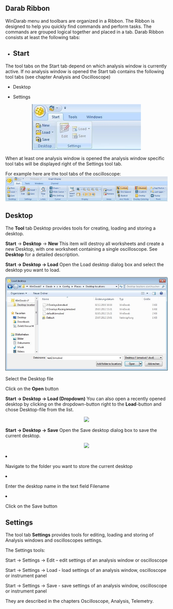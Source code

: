 ## Darab Ribbon

WinDarab menu and toolbars are organized in a Ribbon. The Ribbon is designed to help you quickly find commands and perform tasks. The commands are grouped logical together and placed in a tab. Darab Ribbon consists at least the following tabs:
 
* ## Start
The tool tabs on the Start tab depend on which analysis window is currently active. If no analysis window is opened the Start tab contains the following tool tabs (see chapter Analysis and Oscilloscope)

* Desktop

* Settings
<p align="center">
<img src="images/Start Ribbon No Analysis.jpg">
</p>


 

When at least one analysis window is opened the analysis window specific tool tabs will be displayed right of the Settings tool tab.

For example here are the tool tabs of the oscilloscope:
<img src="images/Start Ribbon Analysis.jpg">

 
## Desktop
The **Tool** tab Desktop provides tools for creating, loading and storing a desktop.
 
**Start** &rarr; **Desktop** &rarr; **New** 
This item will destroy all worksheets and create a new Desktop, with one worksheet containing a single oscilloscope.
See **Desktop** for a detailed description.
 
**Start &rarr; Desktop &rarr; Load**
Open the Load desktop dialog box and select the desktop you want to load.
<p align="center">
<img src="images/Load Desktop.jpg">
<p>

Select the Desktop file 

Click on the **Open** button
 
**Start &rarr; Desktop &rarr; Load (Dropdown)**
You can also open a recently opened desktop by clicking on the dropdown-button right to the **Load**-button and chose Desktop-file from the list.
<p align="center">
<img src="Load Desktop Dropdown.jpg">
</p>

 
**Start &rarr; Desktop &rarr; Save**
 Open the Save desktop dialog box to save the current desktop.
<p align="center">
<img src="images/Save Desktop.png>
</p>

1.  Navigate to the folder you want to store the current desktop

2.  Enter the desktop name in the text field Filename

3.  Click on the Save button
 
 
## Settings

The tool tab **Settings** provides tools for editing, loading and storing of Analysis windows and oscilloscopes settings.
 
The Settings tools:

Start &rarr; Settings &rarr; Edit – edit settings of an analysis window or oscilloscope

Start &rarr; Settings &rarr; Load - load settings of an analysis window, oscilloscope or instrument panel

Start &rarr; Settings &rarr; Save - save settings of an analysis window, oscilloscope or instrument panel

They are described in the chapters Oscilloscope, Analysis, Telemetry.
 
